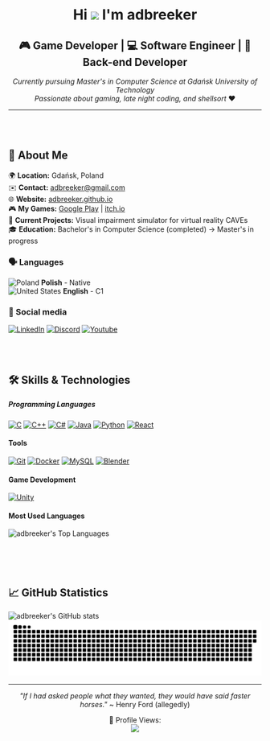 <div align="center">

# Hi <img src="https://user-images.githubusercontent.com/18350557/176309783-0785949b-9127-417c-8b55-ab5a4333674e.gif" width="30"> I'm adbreeker

## 🎮 Game Developer | 💻 Software Engineer | 🔧 Back-end Developer

*Currently pursuing Master's in Computer Science at Gdańsk University of Technology*  
*Passionate about gaming, late night coding, and shellsort* ❤️

</div>

---

<br><br>

## 🌟 About Me

🌍 **Location:** Gdańsk, Poland  
✉️ **Contact:** [adbreeker@gmail.com](mailto:adbreeker@gmail.com)  
🌐 **Website:** [adbreeker.github.io](https://adbreeker.github.io)  
🎮 **My Games:** [Google Play](https://play.google.com/store/apps/developer?id=adbreeker&hl=pl) | [itch.io](https://adbreeker.itch.io)  
🚀 **Current Projects:** Visual impairment simulator for virtual reality CAVEs  
🎓 **Education:** Bachelor's in Computer Science (completed) → Master's in progress

### 🗣️ Languages

<img src="https://flagcdn.com/w20/pl.png" width="20" alt="Poland"> **Polish** - Native  
<img src="https://flagcdn.com/w20/us.png" width="20" alt="United States"> **English** - C1

### 🤝 Social media

<div align="left">
<p>
  <a href="https://www.linkedin.com/in/adamcherek" target="_blank" rel="noreferrer"><img src="https://raw.githubusercontent.com/danielcranney/readme-generator/main/public/icons/socials/linkedin.svg" width="40" height="40" alt="LinkedIn"/></a> 
  <a href="https://discord.com/users/adbreeker" target="_blank" rel="noreferrer"><img src="https://raw.githubusercontent.com/danielcranney/readme-generator/main/public/icons/socials/discord.svg" width="40" height="40" alt="Discord"/></a>
  <a href="https://www.youtube.com/channel/UCdQG56vFHQJD_VeGSW4aaGQ" target="_blank" rel="noreferrer"><img src="https://raw.githubusercontent.com/danielcranney/readme-generator/main/public/icons/socials/youtube.svg" width="40" height="40" alt="Youtube"/></a> 
</p>
</div>

<br><br>

## 🛠️ Skills & Technologies

<div align="left">

##### Programming Languages
<p>
  <a href="https://docs.microsoft.com/en-us/cpp/?view=msvc-170" target="_blank" rel="noreferrer"><img src="https://raw.githubusercontent.com/danielcranney/readme-generator/main/public/icons/skills/c-colored.svg" width="50" height="50" alt="C" /></a>
  <a href="https://docs.microsoft.com/en-us/cpp/?view=msvc-170" target="_blank" rel="noreferrer"><img src="https://raw.githubusercontent.com/danielcranney/readme-generator/main/public/icons/skills/cplusplus-colored.svg" width="50" height="50" alt="C++" /></a>
  <a href="https://docs.microsoft.com/en-us/dotnet/csharp/" target="_blank" rel="noreferrer"><img src="https://raw.githubusercontent.com/danielcranney/readme-generator/main/public/icons/skills/csharp-colored.svg" width="50" height="50" alt="C#" /></a>
  <a href="https://www.oracle.com/java/" target="_blank" rel="noreferrer"><img src="https://raw.githubusercontent.com/danielcranney/readme-generator/main/public/icons/skills/java-colored.svg" width="50" height="50" alt="Java" /></a>
  <a href="https://www.python.org/" target="_blank" rel="noreferrer"><img src="https://raw.githubusercontent.com/danielcranney/readme-generator/main/public/icons/skills/python-colored.svg" width="50" height="50" alt="Python" /></a>
  <a href="https://reactjs.org/" target="_blank" rel="noreferrer"><img src="https://raw.githubusercontent.com/danielcranney/readme-generator/main/public/icons/skills/react-colored.svg" width="50" height="50" alt="React" /></a>
</p>

#### Tools
<p>
  <a href="https://github.com/" target="_blank" rel="noreferrer"><img src="https://raw.githubusercontent.com/danielcranney/readme-generator/main/public/icons/skills/git-colored.svg" alt="Git" width="50" height="50"/></a>
  <a href="https://www.docker.com/" target="_blank" rel="noreferrer"><img src="https://raw.githubusercontent.com/danielcranney/readme-generator/main/public/icons/skills/docker-colored.svg" alt="Docker" width="50" height="50"/></a>
  <a href="https://www.mysql.com/" target="_blank" rel="noreferrer"><img src="https://raw.githubusercontent.com/danielcranney/readme-generator/main/public/icons/skills/postgresql-colored.svg" alt="MySQL" width="50" height="50"/></a>
  <a href="https://www.blender.org/" target="_blank" rel="noreferrer"><img src="https://download.blender.org/branding/community/blender_community_badge_white.svg" alt="Blender" width="50" height="50"/></a>
</p>

#### Game Development
<p>
  <a href="https://unity.com/" target="_blank" rel="noreferrer"><img src="https://www.vectorlogo.zone/logos/unity3d/unity3d-icon.svg" alt="Unity" width="50" height="50"/></a>
</p>

#### Most Used Languages
<img src="https://github-readme-stats-adbreeker.vercel.app/api/top-langs/?username=adbreeker&show_icons=true&count_private=true&theme=dark&title_color=0891b2&hide=tcl,html,css,powershell,scss,shaderlab&card_width=600&card_height=300" alt="adbreeker's Top Languages"/>

</div>

<br><br><br>

## 📈 GitHub Statistics

<div align="left">

<img src="https://github-readme-stats-adbreeker.vercel.app/api?username=adbreeker&show_icons=true&count_private=true&title_color=0891b2&text_color=ffffff&icon_color=0891b2&bg_color=1c1917&show_icons=true&card_width=500&card_height=300" alt="adbreeker's GitHub stats" />
<img src="snake.svg" alt="Snake animation" />
</div>

---

<div align="center">
<p><i>"If I had asked people what they wanted, they would have said faster horses."</i> ~ Henry Ford (allegedly)</p>
👀 Profile Views: <br>
<img src="https://profile-counter.glitch.me/adbreeker/count.svg" />
</div>
